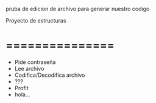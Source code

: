 pruba de edicion de archivo para generar nuestro codigo



Proyecto de estructuras

===============
===============
- Pide contraseña
- Lee archivo
- Codifica/Decodifica archivo
- ???
- Profit
- hola...
